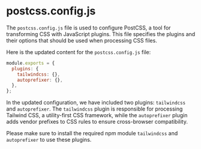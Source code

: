 # postcss.config.js

The `postcss.config.js` file is used to configure PostCSS, a tool for transforming CSS with JavaScript plugins. This file specifies the plugins and their options that should be used when processing CSS files.

Here is the updated content for the `postcss.config.js` file:

```javascript
module.exports = {
  plugins: {
    tailwindcss: {},
    autoprefixer: {},
  },
};
```

In the updated configuration, we have included two plugins: `tailwindcss` and `autoprefixer`. The `tailwindcss` plugin is responsible for processing Tailwind CSS, a utility-first CSS framework, while the `autoprefixer` plugin adds vendor prefixes to CSS rules to ensure cross-browser compatibility.

Please make sure to install the required npm module `tailwindcss` and `autoprefixer` to use these plugins.
